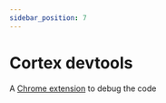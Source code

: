 ```yaml
---
sidebar_position: 7
---
```


# Cortex devtools

A [Chrome extension](https://chrome.google.com/webstore/detail/cortex-devtools/fpiekoekdbcomggnffgallmgbcmllhgh) to debug the code